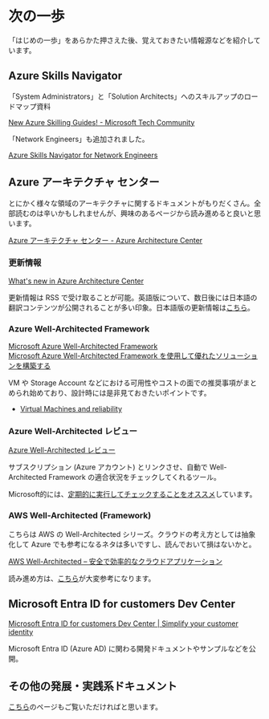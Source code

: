 # 次の一歩

「はじめの一歩」をあらかた押さえた後、覚えておきたい情報源などを紹介しています。  

## Azure Skills Navigator

「System Administrators」と「Solution Architects」へのスキルアップのロードマップ資料

[New Azure Skilling Guides\! \- Microsoft Tech Community](https://techcommunity.microsoft.com/t5/azure-infrastructure-blog/new-azure-skilling-guides/ba-p/3423689)

「Network Engineers」も追加されました。

[Azure Skills Navigator for Network Engineers](https://azure.microsoft.com/ja-jp/resources/azure-skills-navigator-for-network-engineers-/)

## Azure アーキテクチャ センター

とにかく様々な領域のアーキテクチャに関するドキュメントがもりだくさん。全部読むのは辛いかもしれませんが、興味のあるページから読み進めると良いと思います。

[Azure アーキテクチャ センター - Azure Architecture Center](https://learn.microsoft.com/ja-jp/azure/architecture/)

### 更新情報

[What's new in Azure Architecture Center](https://learn.microsoft.com/en-us/azure/architecture/changelog)

更新情報は RSS で受け取ることが可能。英語版について、数日後には日本語の翻訳コンテンツが公開されることが多い印象。日本語版の更新情報は[こちら](https://learn.microsoft.com/ja-jp/azure/architecture/changelog)。

### Azure Well-Architected Framework

[Microsoft Azure Well-Architected Framework](https://learn.microsoft.com/ja-jp/azure/well-architected/)  
[Microsoft Azure Well-Architected Framework を使用して優れたソリューションを構築する](https://learn.microsoft.com/ja-jp/training/paths/azure-well-architected-framework/)

VM や Storage Account などにおける可用性やコストの面での推奨事項がまとめられ始めており、設計時には是非見ておきたいポイントです。

* [Virtual Machines and reliability](https://learn.microsoft.com/ja-jp/azure/well-architected/services/compute/virtual-machines/virtual-machines-review)

### Azure Well-Architected レビュー

[Azure Well-Architected レビュー](https://learn.microsoft.com/ja-jp/assessments/azure-architecture-review/)

サブスクリプション (Azure アカウント) とリンクさせ、自動で Well-Architected Framework の適合状況をチェックしてくれるツール。

Microsoft的には、[定期的に実行してチェックすることをオススメ](https://techcommunity.microsoft.com/t5/azure-architecture-blog/you-finished-your-well-architect-review-now-what/ba-p/3165827)しています。

### AWS Well-Architected (Framework)

こちらは AWS の Well-Architected シリーズ。クラウドの考え方としては抽象化して Azure でも参考になるネタは多いですし、読んでおいて損はないかと。

[AWS Well\-Architected – 安全で効率的なクラウドアプリケーション](https://aws.amazon.com/jp/architecture/well-architected/?wa-lens-whitepapers.sort-by=item.additionalFields.sortDate&wa-lens-whitepapers.sort-order=desc)

読み進め方は、[こちら](https://dev.classmethod.jp/articles/aws-well-architected-guide2022/)が大変参考になります。

## Microsoft Entra ID for customers Dev Center

[Microsoft Entra ID for customers Dev Center \| Simplify your customer identity](https://developer.microsoft.com/en-us/identity/customers)

Microsoft Entra ID (Azure AD) に関わる開発ドキュメントやサンプルなどを公開。

## その他の発展・実践系ドキュメント

[こちら](../23_AdvancedDocs/README.md)のページもご覧いただければと思います。

